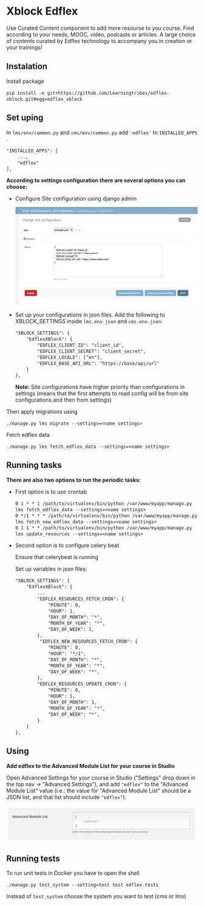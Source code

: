 # Xblock Edflex
Use Curated Content component to add more resourse to you course.
Find according to your needs, MOOC, video, podcasts or articles.
A large choice of contents curated by Edflex technology to accompany you in creation or your trainings!
## Instalation
Install package
```
pip install -e git+https://github.com/Learningtribes/edflex-xblock.git#egg=edflex_xblock

```

## Set uping
In ```lms/env/common.py``` and ```cms/env/common.py```
add ```'edflex'``` to ```INSTALLED_APPS``` .
```
"INSTALLED_APPS": [
    ...,
    "edflex"
],
```

**According to settings configuration there are several options you can choose:**
* Configure Site configuration using django admin

    ![Config](doc/img/site_configurations.png)

* Set up your configurations in json files. Add the following to XBLOCK_SETTINGS inside `lms.env.json` and `cms.env.json`:
    
    ```
    "XBLOCK_SETTINGS": {
        "EdflexXBlock": {
            "EDFLEX_CLIENT_ID": "client_id",
            "EDFLEX_CLIENT_SECRET": "client_secret",
            "EDFLEX_LOCALE": ["en"],
            "EDFLEX_BASE_API_URL": "https://base/api/url"
        }
    },
    ```
   **Note:** Site configurations have higher priority than configurations in settings (means that the first attempts 
to read config will be from site configurations and then from settings)

Then apply migrations using
```
./manage.py lms migrate --settings=<name settings>
```
Fetch edflex data
```
./manage.py lms fetch_edflex_data --settings=<name settings>
```

## Running tasks

**There are also two options to run the periodic tasks:**
* First option is to use crontab

    ```
    0 1 * * 1 /path/to/virtualenv/bin/python /var/www/myapp/manage.py lms fetch_edflex_data --settings=<name settings>
    0 */1 * * * /path/to/virtualenv/bin/python /var/www/myapp/manage.py lms fetch_new_edflex_data --settings=<name settings>
    0 1 1 * * /path/to/virtualenv/bin/python /var/www/myapp/manage.py lms update_resources --settings=<name settings>
    ```
    
* Second option is to configure celery beat
    
    Ensure that celerybeat is running
    
    Set up variables in json files:
    ```
    "XBLOCK_SETTINGS": {
        "EdflexXBlock": {
            ...
            "EDFLEX_RESOURCES_FETCH_CRON": {
                "MINUTE": 0,
                "HOUR": 1,
                "DAY_OF_MONTH": "*",
                "MONTH_OF_YEAR": "*",
                "DAY_OF_WEEK": 1,
            },
             "EDFLEX_NEW_RESOURCES_FETCH_CRON": {
                "MINUTE": 0,
                "HOUR": "*/1",
                "DAY_OF_MONTH": "*",
                "MONTH_OF_YEAR": "*",
                "DAY_OF_WEEK": "*",
            },
            "EDFLEX_RESOURCES_UPDATE_CRON": {
                "MINUTE": 0,
                "HOUR": 1,
                "DAY_OF_MONTH": 1,
                "MONTH_OF_YEAR": "*",
                "DAY_OF_WEEK": "*",
            }
        }
    },
    ```
    
## Using
**Add edflex to the Advanced Module List for your course in Studio**    

Open Advanced Settings for your course in Studio ("Settings" drop down in the top nav -> "Advanced Settings"), and add ```"edflex"``` to the "Advanced Module List" value (i.e.: the value for "Advanced Module List" should be a JSON list, and that list should include ```"edflex"```).

   ![advanced](doc/img/advanced.png)
    
## Running tests
To run unit tests in Docker you have to open the shell
```
./manage.py test_system --setting=test test edflex.tests
```
Instead of ```test_system``` choose the system you want to test (cms or lms)
 
